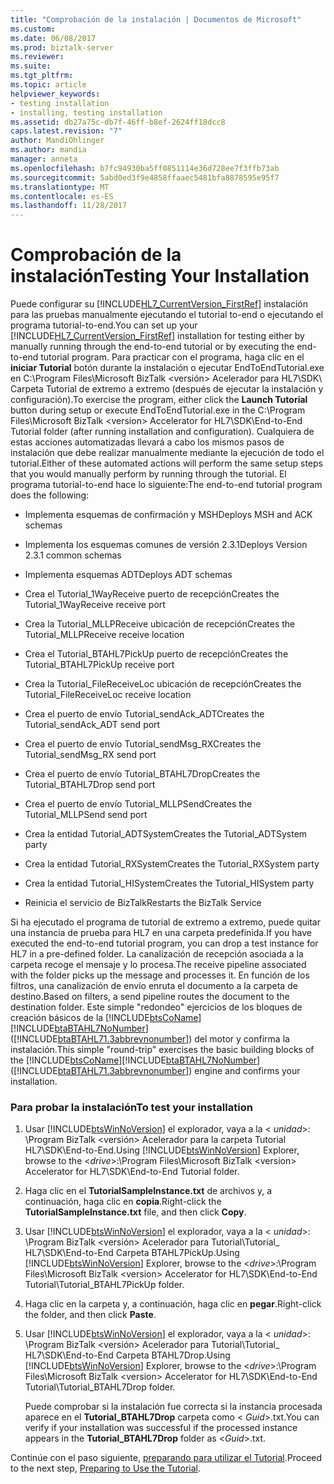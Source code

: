 ```yaml
---
title: "Comprobación de la instalación | Documentos de Microsoft"
ms.custom: 
ms.date: 06/08/2017
ms.prod: biztalk-server
ms.reviewer: 
ms.suite: 
ms.tgt_pltfrm: 
ms.topic: article
helpviewer_keywords:
- testing installation
- installing, testing installation
ms.assetid: db27a75c-db7f-46ff-b8ef-2624ff18dcc8
caps.latest.revision: "7"
author: MandiOhlinger
ms.author: mandia
manager: anneta
ms.openlocfilehash: b7fc94930ba5ff0851114e36d728ee7f3ffb73ab
ms.sourcegitcommit: 5abd0ed3f9e4858ffaaec5481bfa8878595e95f7
ms.translationtype: MT
ms.contentlocale: es-ES
ms.lasthandoff: 11/28/2017
---
```

# <a name="testing-your-installation"></a><span data-ttu-id="039b7-102">Comprobación de la instalación</span><span class="sxs-lookup"><span data-stu-id="039b7-102">Testing Your Installation</span></span>
<span data-ttu-id="039b7-103">Puede configurar su [!INCLUDE[HL7_CurrentVersion_FirstRef](../../includes/hl7-currentversion-firstref-md.md)] instalación para las pruebas manualmente ejecutando el tutorial to-end o ejecutando el programa tutorial-to-end.</span><span class="sxs-lookup"><span data-stu-id="039b7-103">You can set up your [!INCLUDE[HL7_CurrentVersion_FirstRef](../../includes/hl7-currentversion-firstref-md.md)] installation for testing either by manually running through the end-to-end tutorial or by executing the end-to-end tutorial program.</span></span> <span data-ttu-id="039b7-104">Para practicar con el programa, haga clic en el **iniciar Tutorial** botón durante la instalación o ejecutar EndToEndTutorial.exe en C:\Program Files\Microsoft BizTalk \<versión\> Acelerador para HL7\SDK\ Carpeta Tutorial de extremo a extremo (después de ejecutar la instalación y configuración).</span><span class="sxs-lookup"><span data-stu-id="039b7-104">To exercise the program, either click the **Launch Tutorial** button during setup or execute EndToEndTutorial.exe in the C:\Program Files\Microsoft BizTalk \<version\> Accelerator for HL7\SDK\End-to-End Tutorial folder (after running installation and configuration).</span></span> <span data-ttu-id="039b7-105">Cualquiera de estas acciones automatizadas llevará a cabo los mismos pasos de instalación que debe realizar manualmente mediante la ejecución de todo el tutorial.</span><span class="sxs-lookup"><span data-stu-id="039b7-105">Either of these automated actions will perform the same setup steps that you would manually perform by running through the tutorial.</span></span> <span data-ttu-id="039b7-106">El programa tutorial-to-end hace lo siguiente:</span><span class="sxs-lookup"><span data-stu-id="039b7-106">The end-to-end tutorial program does the following:</span></span>  
  
-   <span data-ttu-id="039b7-107">Implementa esquemas de confirmación y MSH</span><span class="sxs-lookup"><span data-stu-id="039b7-107">Deploys MSH and ACK schemas</span></span>  
  
-   <span data-ttu-id="039b7-108">Implementa los esquemas comunes de versión 2.3.1</span><span class="sxs-lookup"><span data-stu-id="039b7-108">Deploys Version 2.3.1 common schemas</span></span>  
  
-   <span data-ttu-id="039b7-109">Implementa esquemas ADT</span><span class="sxs-lookup"><span data-stu-id="039b7-109">Deploys ADT schemas</span></span>  
  
-   <span data-ttu-id="039b7-110">Crea el Tutorial_1WayReceive puerto de recepción</span><span class="sxs-lookup"><span data-stu-id="039b7-110">Creates the Tutorial_1WayReceive receive port</span></span>  
  
-   <span data-ttu-id="039b7-111">Crea la Tutorial_MLLPReceive ubicación de recepción</span><span class="sxs-lookup"><span data-stu-id="039b7-111">Creates the Tutorial_MLLPReceive receive location</span></span>  
  
-   <span data-ttu-id="039b7-112">Crea el Tutorial_BTAHL7PickUp puerto de recepción</span><span class="sxs-lookup"><span data-stu-id="039b7-112">Creates the Tutorial_BTAHL7PickUp receive port</span></span>  
  
-   <span data-ttu-id="039b7-113">Crea la Tutorial_FileReceiveLoc ubicación de recepción</span><span class="sxs-lookup"><span data-stu-id="039b7-113">Creates the Tutorial_FileReceiveLoc receive location</span></span>  
  
-   <span data-ttu-id="039b7-114">Crea el puerto de envío Tutorial_sendAck_ADT</span><span class="sxs-lookup"><span data-stu-id="039b7-114">Creates the Tutorial_sendAck_ADT send port</span></span>  
  
-   <span data-ttu-id="039b7-115">Crea el puerto de envío Tutorial_sendMsg_RX</span><span class="sxs-lookup"><span data-stu-id="039b7-115">Creates the Tutorial_sendMsg_RX send port</span></span>  
  
-   <span data-ttu-id="039b7-116">Crea el puerto de envío Tutorial_BTAHL7Drop</span><span class="sxs-lookup"><span data-stu-id="039b7-116">Creates the Tutorial_BTAHL7Drop send port</span></span>  
  
-   <span data-ttu-id="039b7-117">Crea el puerto de envío Tutorial_MLLPSend</span><span class="sxs-lookup"><span data-stu-id="039b7-117">Creates the Tutorial_MLLPSend send port</span></span>  
  
-   <span data-ttu-id="039b7-118">Crea la entidad Tutorial_ADTSystem</span><span class="sxs-lookup"><span data-stu-id="039b7-118">Creates the Tutorial_ADTSystem party</span></span>  
  
-   <span data-ttu-id="039b7-119">Crea la entidad Tutorial_RXSystem</span><span class="sxs-lookup"><span data-stu-id="039b7-119">Creates the Tutorial_RXSystem party</span></span>  
  
-   <span data-ttu-id="039b7-120">Crea la entidad Tutorial_HISystem</span><span class="sxs-lookup"><span data-stu-id="039b7-120">Creates the Tutorial_HISystem party</span></span>  
  
-   <span data-ttu-id="039b7-121">Reinicia el servicio de BizTalk</span><span class="sxs-lookup"><span data-stu-id="039b7-121">Restarts the BizTalk Service</span></span>  
  
 <span data-ttu-id="039b7-122">Si ha ejecutado el programa de tutorial de extremo a extremo, puede quitar una instancia de prueba para HL7 en una carpeta predefinida.</span><span class="sxs-lookup"><span data-stu-id="039b7-122">If you have executed the end-to-end tutorial program, you can drop a test instance for HL7 in a pre-defined folder.</span></span> <span data-ttu-id="039b7-123">La canalización de recepción asociada a la carpeta recoge el mensaje y lo procesa.</span><span class="sxs-lookup"><span data-stu-id="039b7-123">The receive pipeline associated with the folder picks up the message and processes it.</span></span> <span data-ttu-id="039b7-124">En función de los filtros, una canalización de envío enruta el documento a la carpeta de destino.</span><span class="sxs-lookup"><span data-stu-id="039b7-124">Based on filters, a send pipeline routes the document to the destination folder.</span></span> <span data-ttu-id="039b7-125">Este simple "redondeo" ejercicios de los bloques de creación básicos de la [!INCLUDE[btsCoName](../../includes/btsconame-md.md)] [!INCLUDE[btaBTAHL7NoNumber](../../includes/btabtahl7nonumber-md.md)] ([!INCLUDE[btaBTAHL71.3abbrevnonumber](../../includes/btabtahl71-3abbrevnonumber-md.md)]) del motor y confirma la instalación.</span><span class="sxs-lookup"><span data-stu-id="039b7-125">This simple "round-trip" exercises the basic building blocks of the [!INCLUDE[btsCoName](../../includes/btsconame-md.md)][!INCLUDE[btaBTAHL7NoNumber](../../includes/btabtahl7nonumber-md.md)] ([!INCLUDE[btaBTAHL71.3abbrevnonumber](../../includes/btabtahl71-3abbrevnonumber-md.md)]) engine and confirms your installation.</span></span>  
  
### <a name="to-test-your-installation"></a><span data-ttu-id="039b7-126">Para probar la instalación</span><span class="sxs-lookup"><span data-stu-id="039b7-126">To test your installation</span></span>  
  
1.  <span data-ttu-id="039b7-127">Usar [!INCLUDE[btsWinNoVersion](../../includes/btswinnoversion-md.md)] el explorador, vaya a la \< *unidad*\>: \Program BizTalk \<versión\> Acelerador para la carpeta Tutorial HL7\SDK\End-to-End.</span><span class="sxs-lookup"><span data-stu-id="039b7-127">Using [!INCLUDE[btsWinNoVersion](../../includes/btswinnoversion-md.md)] Explorer, browse to the \<*drive*\>:\Program Files\Microsoft BizTalk \<version\> Accelerator for HL7\SDK\End-to-End Tutorial folder.</span></span>  
  
2.  <span data-ttu-id="039b7-128">Haga clic en el **TutorialSampleInstance.txt** de archivos y, a continuación, haga clic en **copia**.</span><span class="sxs-lookup"><span data-stu-id="039b7-128">Right-click the **TutorialSampleInstance.txt** file, and then click **Copy**.</span></span>  
  
3.  <span data-ttu-id="039b7-129">Usar [!INCLUDE[btsWinNoVersion](../../includes/btswinnoversion-md.md)] el explorador, vaya a la \< *unidad*\>: \Program BizTalk \<versión\> Acelerador para Tutorial\Tutorial_ HL7\SDK\End-to-End Carpeta BTAHL7PickUp.</span><span class="sxs-lookup"><span data-stu-id="039b7-129">Using [!INCLUDE[btsWinNoVersion](../../includes/btswinnoversion-md.md)] Explorer, browse to the \<*drive*\>:\Program Files\Microsoft BizTalk \<version\> Accelerator for HL7\SDK\End-to-End Tutorial\Tutorial_BTAHL7PickUp folder.</span></span>  
  
4.  <span data-ttu-id="039b7-130">Haga clic en la carpeta y, a continuación, haga clic en **pegar**.</span><span class="sxs-lookup"><span data-stu-id="039b7-130">Right-click the folder, and then click **Paste**.</span></span>  
  
5.  <span data-ttu-id="039b7-131">Usar [!INCLUDE[btsWinNoVersion](../../includes/btswinnoversion-md.md)] el explorador, vaya a la \< *unidad*\>: \Program BizTalk \<versión\> Acelerador para Tutorial\Tutorial_ HL7\SDK\End-to-End Carpeta BTAHL7Drop.</span><span class="sxs-lookup"><span data-stu-id="039b7-131">Using [!INCLUDE[btsWinNoVersion](../../includes/btswinnoversion-md.md)] Explorer, browse to the \<*drive*\>:\Program Files\Microsoft BizTalk \<version\> Accelerator for HL7\SDK\End-to-End Tutorial\Tutorial_BTAHL7Drop folder.</span></span>  
  
     <span data-ttu-id="039b7-132">Puede comprobar si la instalación fue correcta si la instancia procesada aparece en el **Tutorial_BTAHL7Drop** carpeta como \< *Guid*\>.txt.</span><span class="sxs-lookup"><span data-stu-id="039b7-132">You can verify if your installation was successful if the processed instance appears in the **Tutorial_BTAHL7Drop** folder as \<*Guid*\>.txt.</span></span>  
  
 <span data-ttu-id="039b7-133">Continúe con el paso siguiente, [preparando para utilizar el Tutorial](../../adapters-and-accelerators/accelerator-hl7/preparing-to-use-the-tutorial2.md).</span><span class="sxs-lookup"><span data-stu-id="039b7-133">Proceed to the next step, [Preparing to Use the Tutorial](../../adapters-and-accelerators/accelerator-hl7/preparing-to-use-the-tutorial2.md).</span></span>